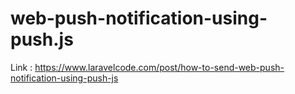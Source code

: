 # web-push-notification-using-push.js

Link : https://www.laravelcode.com/post/how-to-send-web-push-notification-using-push-js
